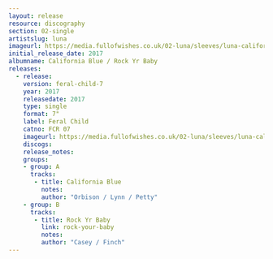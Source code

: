 ```yaml
---
layout: release
resource: discography
section: 02-single
artistslug: luna
imageurl: https://media.fullofwishes.co.uk/02-luna/sleeves/luna-california-blue-rock-yr-baby-front.jpg
initial_release_date: 2017
albumname: California Blue / Rock Yr Baby
releases:
  - release:
    version: feral-child-7
    year: 2017
    releasedate: 2017
    type: single
    format: 7"
    label: Feral Child
    catno: FCR 07
    imageurl: https://media.fullofwishes.co.uk/02-luna/sleeves/luna-california-blue-rock-yr-baby-front.jpg
    discogs:
    release_notes:
    groups:
    - group: A
      tracks:
       - title: California Blue
         notes:
         author: "Orbison / Lynn / Petty"
    - group: B
      tracks:
       - title: Rock Yr Baby
         link: rock-your-baby
         notes:
         author: "Casey / Finch"
---
```

